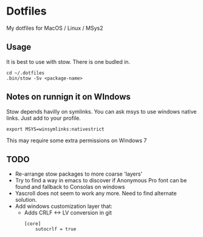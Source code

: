 # Dotfiles

My dotfiles for MacOS / Linux / MSys2

## Usage

It is best to use with stow. There is one budled in.

```
cd ~/.dotfiles
.bin/stow -Sv <package-name>
```

## Notes on runnign it on WIndows

Stow depends havilly on symlinks. You can ask msys to use windows native links.
Just add to your profile.

```
export MSYS=winsymlinks:nativestrict
```

This may require some extra permissions on Windows 7

## TODO

 - Re-arrange stow packages to more coarse 'layers'
 - Try to find a way in emacs to discover if Anonymous Pro font can be found and fallback to Consolas on windows
 - Yascroll does not seem to work any more. Need to find alternate solution.
 - Add windows customization layer that:
   * Adds CRLF <-> LV conversion in git
     ```
     [core]
         sutocrlf = true
     ```

